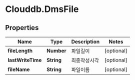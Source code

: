 # Clouddb.DmsFile

## Properties
Name | Type | Description | Notes
------------ | ------------- | ------------- | -------------
**fileLength** | **Number** | 파일길이 | [optional] 
**lastWriteTime** | **String** | 최종작성시각 | [optional] 
**fileName** | **String** | 파일이름 | [optional] 


